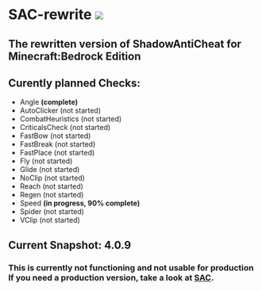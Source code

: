 # SAC-rewrite [![](https://img.shields.io/github/license/DarkWav/SAC-rewrite.svg?label=License)](https://github.com/DarkWav/SAC-rewrite/blob/master/LICENSE)
## The rewritten version of ShadowAntiCheat for Minecraft:Bedrock Edition

## Curently planned Checks:
- Angle <b>(complete)</b>
- AutoClicker (not started)
- CombatHeuristics (not started)
- CriticalsCheck (not started)
- FastBow (not started)
- FastBreak (not started)
- FastPlace (not started)
- Fly (not started)
- Glide (not started)
- NoClip (not started)
- Reach (not started)
- Regen (not started)
- Speed <b>(in progress, 90% complete)</b>
- Spider (not started)
- VClip (not started)

## Current Snapshot: 4.0.9
### This is currently not functioning and not usable for production<br>If you need a production version, take a look at [SAC](https://github.com/DarkWav/SAC).
